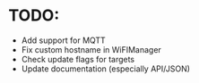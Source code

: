 # TODO:

- Add support for MQTT
- Fix custom hostname in WiFIManager
- Check update flags for targets
- Update documentation (especially API/JSON)
